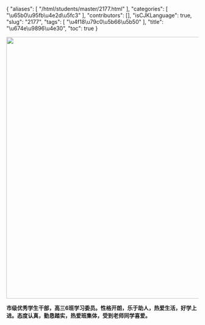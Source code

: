 {
    "aliases": [
        "/html/students/master/2177.html"
    ],
    "categories": [
        "\u65b0\u95fb\u4e2d\u5fc3"
    ],
    "contributors": [],
    "isCJKLanguage": true,
    "slug": "2177",
    "tags": [
        "\u4f18\u79c0\u5b66\u5b50"
    ],
    "title": "\u674e\u9896\u4e30",
    "toc": true
}


<img
    src="https://cdn.tfls.online/mirror/full/c8285496b6327ed760217173b8929404718d7a52.jpg"
    style="display:block;margin-left:auto;margin-right:auto;"
    decoding="async"
    fetchpriority="auto"
    loading="lazy"
    height="684"
    width="1024"
/>




   






**市级优秀学生干部，高三6班学习委员。性格开朗，乐于助人，热爱生活，好学上进。态度认真，勤恳踏实，热爱班集体，受到老师同学喜爱。**




   






 




   




